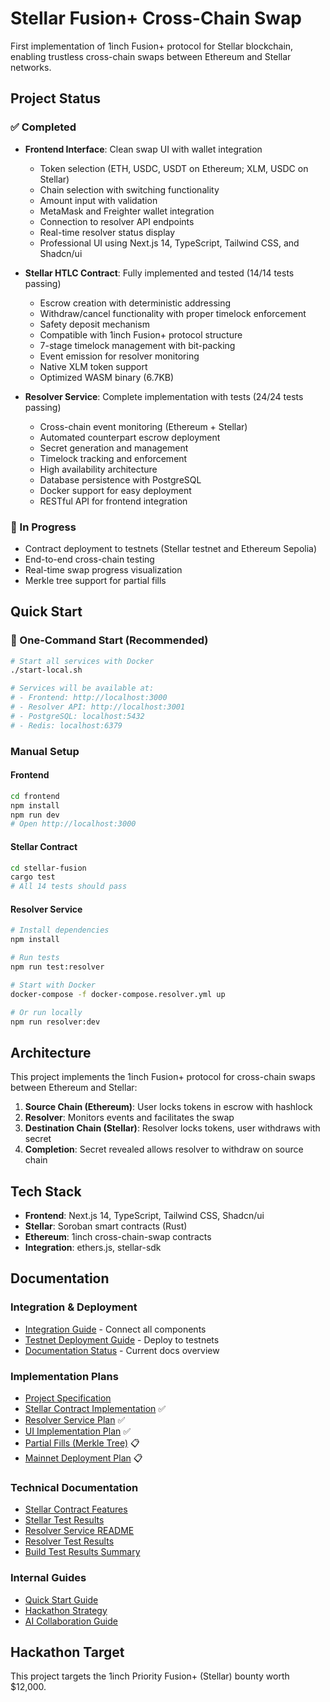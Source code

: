 # Stellar Fusion+ Cross-Chain Swap

First implementation of 1inch Fusion+ protocol for Stellar blockchain, enabling trustless cross-chain swaps between Ethereum and Stellar networks.

## Project Status

### ✅ Completed
- **Frontend Interface**: Clean swap UI with wallet integration
  - Token selection (ETH, USDC, USDT on Ethereum; XLM, USDC on Stellar)
  - Chain selection with switching functionality
  - Amount input with validation
  - MetaMask and Freighter wallet integration
  - Connection to resolver API endpoints
  - Real-time resolver status display
  - Professional UI using Next.js 14, TypeScript, Tailwind CSS, and Shadcn/ui

- **Stellar HTLC Contract**: Fully implemented and tested (14/14 tests passing)
  - Escrow creation with deterministic addressing
  - Withdraw/cancel functionality with proper timelock enforcement
  - Safety deposit mechanism
  - Compatible with 1inch Fusion+ protocol structure
  - 7-stage timelock management with bit-packing
  - Event emission for resolver monitoring
  - Native XLM token support
  - Optimized WASM binary (6.7KB)

- **Resolver Service**: Complete implementation with tests (24/24 tests passing)
  - Cross-chain event monitoring (Ethereum + Stellar)
  - Automated counterpart escrow deployment
  - Secret generation and management
  - Timelock tracking and enforcement
  - High availability architecture
  - Database persistence with PostgreSQL
  - Docker support for easy deployment
  - RESTful API for frontend integration

### 🚧 In Progress
- Contract deployment to testnets (Stellar testnet and Ethereum Sepolia)
- End-to-end cross-chain testing
- Real-time swap progress visualization
- Merkle tree support for partial fills

## Quick Start

### 🚀 One-Command Start (Recommended)
```bash
# Start all services with Docker
./start-local.sh

# Services will be available at:
# - Frontend: http://localhost:3000
# - Resolver API: http://localhost:3001
# - PostgreSQL: localhost:5432
# - Redis: localhost:6379
```

### Manual Setup

#### Frontend
```bash
cd frontend
npm install
npm run dev
# Open http://localhost:3000
```

#### Stellar Contract
```bash
cd stellar-fusion
cargo test
# All 14 tests should pass
```

#### Resolver Service
```bash
# Install dependencies
npm install

# Run tests
npm run test:resolver

# Start with Docker
docker-compose -f docker-compose.resolver.yml up

# Or run locally
npm run resolver:dev
```

## Architecture

This project implements the 1inch Fusion+ protocol for cross-chain swaps between Ethereum and Stellar:

1. **Source Chain (Ethereum)**: User locks tokens in escrow with hashlock
2. **Resolver**: Monitors events and facilitates the swap
3. **Destination Chain (Stellar)**: Resolver locks tokens, user withdraws with secret
4. **Completion**: Secret revealed allows resolver to withdraw on source chain

## Tech Stack

- **Frontend**: Next.js 14, TypeScript, Tailwind CSS, Shadcn/ui
- **Stellar**: Soroban smart contracts (Rust)
- **Ethereum**: 1inch cross-chain-swap contracts
- **Integration**: ethers.js, stellar-sdk

## Documentation

### Integration & Deployment
- [Integration Guide](docs/INTEGRATION_GUIDE.md) - Connect all components
- [Testnet Deployment Guide](docs/TESTNET_DEPLOYMENT.md) - Deploy to testnets
- [Documentation Status](DOCUMENTATION_STATUS.md) - Current docs overview

### Implementation Plans
- [Project Specification](docs/ai-plans/spec.md)
- [Stellar Contract Implementation](docs/ai-plans/stellar-fusion-implementation-plan.md) ✅
- [Resolver Service Plan](docs/ai-plans/resolver-service-plan.md) ✅
- [UI Implementation Plan](docs/ai-plans/ui-swap-visualization-plan.md) ✅
- [Partial Fills (Merkle Tree)](docs/ai-plans/partial-fills-merkle-plan.md) 📋
- [Mainnet Deployment Plan](docs/ai-plans/mainnet-deployment-plan.md) 📋

### Technical Documentation
- [Stellar Contract Features](stellar-fusion/FEATURE_SUMMARY.md)
- [Stellar Test Results](stellar-fusion/TEST_RESULTS.md)
- [Resolver Service README](src/services/resolver/README.md)
- [Resolver Test Results](src/services/resolver/TEST_RESULTS.md)
- [Build Test Results Summary](TEST_RESULTS_SUMMARY.md)

### Internal Guides
- [Quick Start Guide](docs/internal-docs/quick-start-checklist.md)
- [Hackathon Strategy](docs/internal-docs/hackathon-strategy.md)
- [AI Collaboration Guide](docs/internal-docs/CLAUDE.md)

## Hackathon Target

This project targets the 1inch Priority Fusion+ (Stellar) bounty worth $12,000.